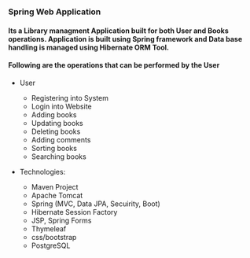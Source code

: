 ### Spring Web Application
#### Its a Library managment Application built for both User and Books operations. Application is built using Spring framework and Data base handling is managed using Hibernate ORM Tool.
#### Following are the operations that can be performed by the User
* User
  * Registering into System
  * Login into Website
  * Adding books
  * Updating books
  * Deleting books
  * Adding comments
  * Sorting books
  * Searching books

* Technologies: 
  * Maven Project
  * Apache Tomcat
  * Spring (MVC, Data JPA, Secuirity, Boot)
  * Hibernate Session Factory
  * JSP, Spring Forms
  * Thymeleaf
  * css/bootstrap
  * PostgreSQL
 
